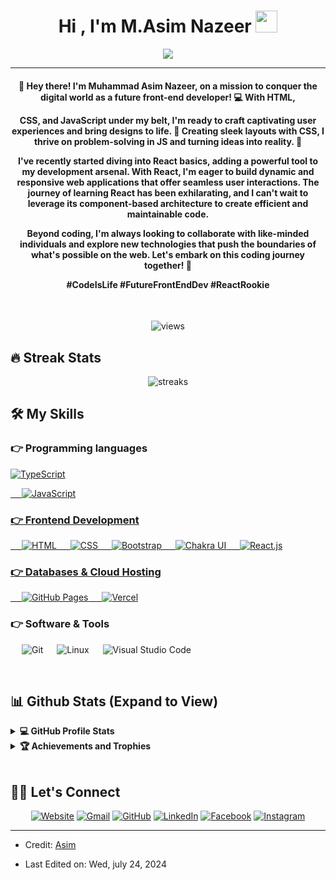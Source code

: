 
<h1 align="center">Hi , I'm M.Asim Nazeer <img src="https://media.giphy.com/media/hvRJCLFzcasrR4ia7z/giphy.gif" width="35"></h1>
<p align="center">
  <img src="https://readme-typing-svg.herokuapp.com?lines=Pre+Engineering+Student;front-End+Web+Developer;Software%20Engineer%20Intern;Always%20learning%20new%20things&center=true&width=500&height=50">
</p>
<hr/>
<h4 align="center" >🚀 Hey there! I'm Muhammad Asim Nazeer, on a mission to conquer the digital world as a future front-end developer! 💻 With HTML,
  
  
  CSS, and JavaScript under my belt, I'm ready to craft captivating user experiences and bring designs to life. 🎨 Creating sleek layouts with CSS, I thrive on problem-solving in JS and turning ideas into reality. 🌟 

I've recently started diving into React basics, adding a powerful tool to my development arsenal. With React, I'm eager to build dynamic and responsive web applications that offer seamless user interactions. The journey of learning React has been exhilarating, and I can't wait to leverage its component-based architecture to create efficient and maintainable code.

Beyond coding, I'm always looking to collaborate with like-minded individuals and explore new technologies that push the boundaries of what's possible on the web. Let's embark on this coding journey together! 🌟

#CodeIsLife #FutureFrontEndDev #ReactRookie
</h4>
<br>
<p align="center"><img src="https://komarev.com/ghpvc/?username=asim925&label=Profile%20views&color=0e75b6&style=plastic" alt="views">
 </p>

## 🔥 Streak Stats
<p align="center"><img src='https://github-readme-streak-stats.herokuapp.com/?user=asim925&theme=radical' alt="streaks"  /></p>


## 🛠️ My Skills

### 👉 Programming languages

<p align="left"> 
  
  <a href="https://developer.mozilla.org/en-US/docs/Web/TypeScript" target="_blank"> 
     <img alt="TypeScript" src="https://img.shields.io/badge/TypeScript%20-%23F7DF1E.svg?logo=typescript&logoColor=black">
  
  &emsp;
     <img alt="JavaScript" src="https://img.shields.io/badge/JavaScript%20-%23F7DF1E.svg?logo=javascript&logoColor=black">
  
</p>

### 👉 Frontend Development
<p align="left"> 
  &emsp; 
    <img alt="HTML" src="https://img.shields.io/badge/HTML5%20-%23E34F26.svg?logo=html5&logoColor=white">
  &emsp;
    <img alt="CSS" src="https://img.shields.io/badge/CSS%20-%231572B6.svg?logo=css3&logoColor=white">
  &emsp;
    <img alt="Bootstrap" src="https://img.shields.io/badge/Bootstrap-%23563D7C.svg?style=flat&logo=bootstrap&logoColor=black"/>
  &emsp;
    <img alt="Chakra UI" src="https://img.shields.io/badge/Chakra%20UI-%2334D5E0.svg?style=flat&logo=chakra-ui&logoColor=white"/>
  &emsp;
    <img alt="React.js" src="https://img.shields.io/badge/React.js-%23282C34.svg?style=flat&logo=react&logoColor=61DAFB"/>
</p>


### 👉 Databases & Cloud Hosting
<p align="left">
  &emsp;
  <a href="https://www.github.com"><img alt="GitHub Pages" src="https://img.shields.io/badge/GitHub%20Pages-%23327FC7.svg?style=flat&logo=github&logoColor=white">
  &emsp;
  <a href="https://vercel.com/"><img alt="Vercel" src="https://img.shields.io/badge/Vercel-%23000000.svg?style=flat&logo=vercel&logoColor=white"></a>
</p>

  
 ### 👉 Software & Tools
 
<p>
  &emsp;
   <img alt="Git" src="https://img.shields.io/badge/Git%20-%23F05033.svg?logo=git&logoColor=white">
  &emsp;
    <img alt="Linux" src="https://img.shields.io/badge/Linux-FCC624?style=flat&logo=linux&logoColor=black">
  &emsp;
    <img alt="Visual Studio Code" src="https://img.shields.io/badge/Visual%20Studio%20Code-0078d7.svg?logo=visual-studio-code&logoColor=white">
 
</p>

<br/>

## 📊 Github Stats (Expand to View) 


<details> 
  <summary><b>💻 GitHub Profile Stats</b></summary>
  <br/>
  <p align="center">
    
  <img alt="Asim925's Github Stats" src="https://github-readme-stats.vercel.app/api?username=asim925&show_icons=true&count_private=true&theme=algolia" height="192px"/>

<br/>
  &nbsp;
	<img src="https://github-readme-stats.vercel.app/api/top-langs?username=asim925&show_icons=true&locale=en&layout=compact&theme=algolia" alt="asim925" height="192px"/>

  <br/>
  <b>Note:</b> Top languages is only a metric of the languages my public code consists of and doesn't reflect experience or skill level.
  </p>
</details>


<details>
  <summary><b>🏆 Achievements and Trophies</b></summary>
  <br/>

  <img src="https://github-profile-trophy.vercel.app/?username=asim925&theme=algolia" alt="Asim925's GitHub Trophies" />


  <br/>

</details>

<br/>

## 🙋‍♀️ Let's Connect
<p align="center">
  <a href="https://asim-s-web-odyssey-react-54rovvohi-asim925s-projects.vercel.app/" target="_blank"><img src="https://img.icons8.com/bubbles/50/000000/web.png" alt="Website"/></a>
	<a href="mailto:asimnazeer925@gmail.com" target="_blank"><img src="https://img.icons8.com/bubbles/50/000000/gmail.png" alt="Gmail"/></a>
	<a href="https://github.com/asim925" target="_blank"><img src="https://img.icons8.com/bubbles/50/000000/github.png" alt="GitHub"/></a>
	<a href="https://www.linkedin.com/in/muhammad-asim-nazeer-b30b7a2a4/" target="_blank"><img src="https://img.icons8.com/bubbles/50/000000/linkedin.png" alt="LinkedIn"/></a>
	<a href="https://www.facebook.com/asim.madni.505/" target="_blank"><img src="https://img.icons8.com/bubbles/50/000000/facebook-new.png" alt="Facebook"/></a>
	<a href="https://www.instagram.com/asim__925/" target="_blank"><img src="https://img.icons8.com/bubbles/50/000000/instagram.png" alt="Instagram"/></a>
	
	
</p>

<hr/>

* Credit: [Asim](https://github.com/asim925)
* <p> Last Edited on: Wed, july 24, 2024</p>
